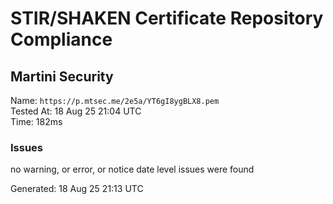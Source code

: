 # STIR/SHAKEN Certificate Repository Compliance

## Martini Security

Name: `https://p.mtsec.me/2e5a/YT6gI8ygBLX8.pem`\
Tested At: 18 Aug 25 21:04 UTC\
Time: 182ms

### Issues

no warning, or error, or notice date level issues were found

Generated: 18 Aug 25 21:13 UTC